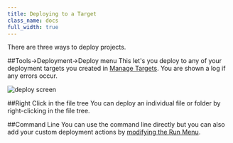 ```yaml
---
title: Deploying to a Target
class_name: docs
full_width: true
---
```


There are three ways to deploy projects.



##Tools->Deployment->Deploy menu
This let's you deploy to any of your deployment targets you created in [Manage Targets](/docs/ide/tools/deployment/create). You are shown a log if any errors occur.

![deploy screen](/img/docs/deploy-menu.png)


##Right Click in the file tree
You can deploy an individual file or folder by right-clicking in the file tree.


##Command Line
You can use the command line directly but you can also add your custom deployment actions by [modifying the Run Menu](/docs/boxes/runmenu/).

